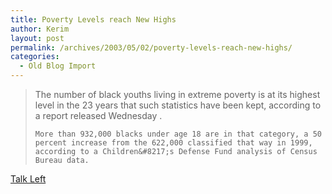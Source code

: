 ```yaml
---
title: Poverty Levels reach New Highs
author: Kerim
layout: post
permalink: /archives/2003/05/02/poverty-levels-reach-new-highs/
categories:
  - Old Blog Import
---
```


>   The number of black youths living in extreme poverty is at its highest level in the 23 years that such statistics have been kept, according to a report released Wednesday . 
>   
>   
>     More than 932,000 blacks under age 18 are in that category, a 50 percent increase from the 622,000 classified that way in 1999, according to a Children&#8217;s Defense Fund analysis of Census Bureau data.
>   


<a href="http://www.talkleft.com/archives/003074.html" onclick="_gaq.push(['_trackEvent', 'outbound-article', 'http://www.talkleft.com/archives/003074.html', 'Talk Left']);" >Talk Left</a>

